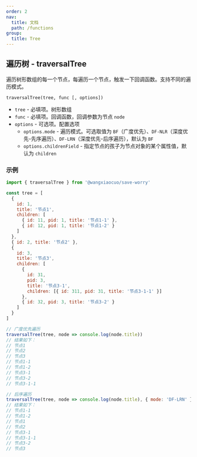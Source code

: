 ```yaml
---
order: 2
nav:
  title: 文档
  path: /functions
group:
  title: Tree
---
```


## 遍历树 - traversalTree

遍历树形数组的每一个节点，每遍历一个节点，触发一下回调函数。支持不同的遍历模式。

`traversalTree(tree, func [, options])`

- `tree` - 必填项。树形数组
- `func` - 必填项。回调函数，回调参数为节点 `node`
- `options` - 可选项。配置选项
  - `options.mode` - 遍历模式。可选取值为 `BF`（广度优先）、`DF-NLR`（深度优先-先序遍历）、`DF-LRN`（深度优先-后序遍历），默认为 `BF`
  - `options.childrenField` - 指定节点的孩子为节点对象的某个属性值，默认为 `children`

### 示例

```js
import { traversalTree } from '@wangxiaocuo/save-worry'

const tree = [
  {
    id: 1,
    title: '节点1',
    children: [
      { id: 11, pid: 1, title: '节点1-1' },
      { id: 12, pid: 1, title: '节点1-2' }
    ]
  },
  { id: 2, title: '节点2' },
  {
    id: 3,
    title: '节点3',
    children: [
      {
        id: 31,
        pid: 3,
        title: '节点3-1',
        children: [{ id: 311, pid: 31, title: '节点3-1-1' }]
      },
      { id: 32, pid: 3, title: '节点3-2' }
    ]
  }
]

// 广度优先遍历
traversalTree(tree, node => console.log(node.title))
// 结果如下：
// 节点1
// 节点2
// 节点3
// 节点1-1
// 节点1-2
// 节点3-1
// 节点3-2
// 节点3-1-1

// 后序遍历
traversalTree(tree, node => console.log(node.title), { mode: 'DF-LRN' })
// 结果如下：
// 节点1-1
// 节点1-2
// 节点1
// 节点2
// 节点3-1
// 节点3-1-1
// 节点3-2
// 节点3
```
